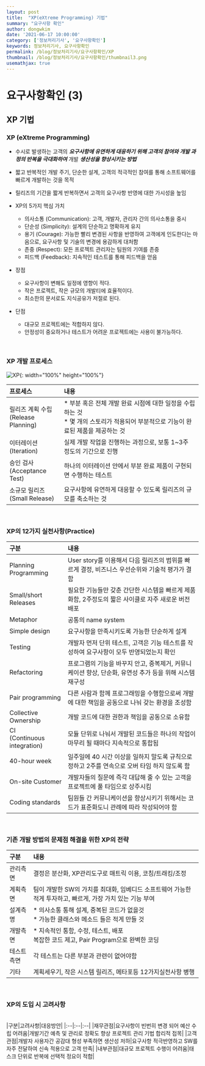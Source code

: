 ```yaml
---
layout: post
title:  "XP(eXtreme Programming) 기법"
summary: "요구사항 확인"
author: dongwkim
date: '2021-06-17 10:00:00'
category: ['정보처리기사', '요구사항확인']
keywords: 정보처리기사, 요구사항확인
permalink: /blog/정보처리기사/요구사항확인/XP
thumbnail: /blog/정보처리기사/요구사항확인/thumbnail3.png
usemathjax: true
---
```


# 요구사항확인 (3)

## XP 기법

### XP (eXtreme Programming)
* 수시로 발생하는 고객의 **_요구사항에 유연하게 대응하기 위해 고객의 참여와 개발 과정의 반복을 극대화하여_** 개발 **_생산성을 향상시키는 방법_**
* 짧고 반복적인 개발 주기, 단순한 설계, 고객의 적극적인 참여를 통해 소프트웨어를 빠르게 개발하는 것을 목적
* 릴리즈의 기간을 짧게 반복하면서 고객의 요구사항 반영에 대한 가시성을 높임

* XP의 5가지 핵심 가치
	* 의사소통 (Communication): 고객, 개발자, 관리자 간의 의사소통을 중시
	* 단순성 (Simplicity): 설계의 단순하고 명확하게 유지
	* 용기 (Courage): 가능한 빨리 변경된 사항을 반영하여 고객에게 인도한다는 마음으로, 요구사항 및 기술의 변경에 용감하게 대처함
	* 존중 (Respect): 모든 프로젝트 관리자는 팀원의 기여를 존중
	* 피드백 (Feedback): 지속적인 테스트를 통해 피드백을 얻음

* 장점
	- 요구사항이 변해도 일정에 영향이 적다.
	- 작은 프로젝트, 작은 규모의 개발티에 효율적이다.
	- 최소한의 문서로도 지식공유가 저절로 된다.

* 단점
	- 대규모 프로젝트에는 적합하지 않다.
	- 안정성이 중요하거나 테스트가 어려운 프로젝트에는 사용이 불가능하다.

<br/>

### XP 개발 프로세스

![XP](./XP.png){: width="100%" height="100%"}

|프로세스|내용|
|:--|:--|
|릴리즈 계획 수립<br/>(Release Planning)|* 부분 혹은 전체 개발 완료 시점에 대한 일정을 수립하는 것<br/>* 몇 개의 스토리가 적용되어 부분적으로 기능이 완료된 제품을 제공하는 것|
|이터레이션<br/>(Iteration)|실제 개발 작업을 진행하는 과정으로, 보통 1~3주 정도의 기간으로 진행|
|승인 검사<br/>(Acceptance Test)|하나의 이터레이션 안에서 부분 완료 제품이 구현되면 수행하는 테스트|
|소규모 릴리즈<br/>(Small Release)|요구사항에 유연하게 대응할 수 있도록 릴리즈의 규모를 축소하는 것|

<br/>

### XP의 12가지 실천사항(Practice)

|구분|내용|
|:--|:--|
|Planning Programming|User story를 이용해서 다음 릴리즈의 범위를 빠르게 결정, 비즈니스 우선순위와 기술적 평가가 결함|
|Small/short Releases|필요한 기능들만 갖춘 간단한 시스템을 빠르게 제품화함, 2주정도의 짧은 사이클로 자주 새로운 버전 배포|
|Metaphor|공통의 name system|
|Simple design|요구사항을 만족시키도록 가능한 단순하게 설계|
|Testing|개발자 먼저 단위 테스트, 고객은 기능 테스트를 작성하여 요구사항이 모두 반영되었는지 확인|
|Refactoring|프로그램의 기능을 바꾸지 안고, 중복제거, 커뮤니케이션 향상, 단순화, 유연성 추가 등을 위해 시스템 재구성|
|Pair programming|다른 사람과 함께 프로그래밍을 수행함으로써 개발에 대한 책임을 공동으로 나눠 갖는 환경을 조성함|
|Collective Ownership|개발 코드에 대한 권한과 책임을 공동으로 소유함|
|CI<br/>(Continuous integration)|모듈 단위로 나눠서 개발된 코드들은 하나의 작업이 마무리 될 때마다 지속적으로 통합됨|
|40-hour week|일주일에 40 시간 이상을 일하지 말도록 규칙으로 정하고 2주를 연속으로 오버 타임 하지 않도록 함|
|On-site Customer|개발자들의 질문에 즉각 대답해 줄 수 있는 고객을 프로젝트에 풀 타임으로 상주시킴|
|Coding standards|팀원들 간 커뮤니케이션을 향상시키기 위해서는 코드가 표준화도니 관례에 따라 작성되어야 함|

<br/>

### 기존 개발 방법의 문제점 해결을 위한 XP의 전략

|구분|내용|
|:--|:--|
|관리측면|결정은 분산화, XP관리도구로 매트릭 이용, 코칭/트래킹/조정|
|계획측면|팀이 개발한 SW의 가치를 최대화, 임베디드 소프트웨어 가능한 적게 투자하고, 빠르게, 가장 가치 있는 기능 부여|
|설계측명|* 의사소통 통해 설계, 중복된 코드가 없을것<br/>* 가능한 클래스와 메소드 들은 적게 만들 것|
|개발측면|* 지속적인 통함, 수정, 테스트, 배포<br/>복잡한 코드 제고, Pair Program으로 완벽한 코딩|
|테스트측면|각 테스트는 다른 부분과 관련이 없어야함|
|기타|계획세우기, 작은 시스템 릴리즈, 메타포등 12가지실천사항 병행|

<br/>

### XP의 도입 시 고려사항
<br/>
|구분|고려사항|대응방안|
|:--|:--|:--|
|재무관점|요구사항이 빈번히 변경 되어 예산 수립 어려움|개발기간 예측 및 관리로 정확도 향상 프로젝트 관리 기법 합리적 접목|
|고객관점|개발자 사용자간 공감대 형성 부족하면 생산성 저하|요구사항 적극반영하고 SW를 자주 전달하여 신속 적용으로 고객 만족|
|내부관점|대규모 프로젝트 수행이 어려움|태스크 단위로 반복에 선택적 정요이 적합|
